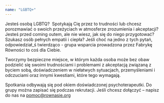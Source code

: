 ```yaml
---
name: "LGBTQ+"
---
```


Jesteś osobą LGBTQ?  Spotykają Cię przez to trudności lub chcesz porozmawiać o swoich przeżyciach w atmosferze zrozumienia i akceptacji? Jesteś przed coming outem, ale nie wiesz, jak się do niego przygotować? Szukasz osób pełnych empatii i ciepła? Jeśli choć na jedno z tych pytań, odpowiedział_ś twierdząco - grupa wsparcia prowadzona przez Fabrykę Równości to coś dla Ciebie.

Tworzymy bezpieczne miejsce, w którym każda osoba może bez obaw podzielić się swoimi trudnościami i problemami z akceptacją związaną z byciem sobą, doświadczeniem w niełatwych sytuacjach, przemyśleniami i odczuciami oraz innymi kwestiami, które tego wymagają.

Spotkania odbywają się pod okiem doświadczonej psychoterapeutki. Do grupy można zapisać się podczas rekrutacji. Jeśli chcesz dołączyć – napisz do nas na pomoc@rownasie.org
